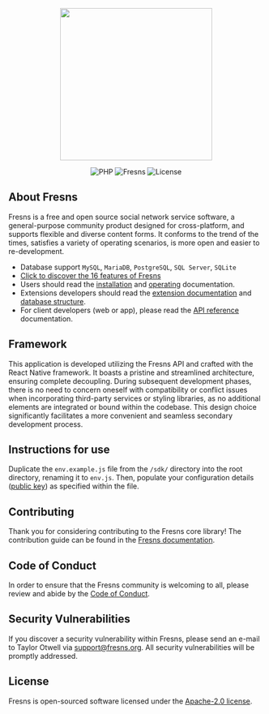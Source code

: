 <p align="center"><a href="https://fresns.org" target="_blank"><img src="https://assets.fresns.com/images/logos/fresns.png" width="300"></a></p>

<p align="center">
<img src="https://img.shields.io/packagist/dependency-v/fresns/fresns/php" alt="PHP">
<img src="https://img.shields.io/github/v/release/fresns/fresns?color=orange" alt="Fresns">
<img src="https://img.shields.io/github/license/fresns/fresns" alt="License">
</p>

## About Fresns

Fresns is a free and open source social network service software, a general-purpose community product designed for cross-platform, and supports flexible and diverse content forms. It conforms to the trend of the times, satisfies a variety of operating scenarios, is more open and easier to re-development.

- Database support `MySQL`, `MariaDB`, `PostgreSQL`, `SQL Server`, `SQLite`
- [Click to discover the 16 features of Fresns](https://fresns.org/intro/features.html)
- Users should read the [installation](https://fresns.org/guide/install.html) and [operating](https://fresns.org/intro/operating.html) documentation.
- Extensions developers should read the [extension documentation](https://docs.fresns.com/open-source/) and [database structure](https://docs.fresns.com/open-source/database/).
- For client developers (web or app), please read the [API reference](https://docs.fresns.com/clients/api/) documentation.

## Framework

This application is developed utilizing the Fresns API and crafted with the React Native framework. It boasts a pristine and streamlined architecture, ensuring complete decoupling. During subsequent development phases, there is no need to concern oneself with compatibility or conflict issues when incorporating third-party services or styling libraries, as no additional elements are integrated or bound within the codebase. This design choice significantly facilitates a more convenient and seamless secondary development process.

## Instructions for use

Duplicate the `env.example.js` file from the `/sdk/` directory into the root directory, renaming it to `env.js`. Then, populate your configuration details ([public key](https://docs.fresns.com/clients/sdk/#api-key)) as specified within the file.

## Contributing

Thank you for considering contributing to the Fresns core library! The contribution guide can be found in the [Fresns documentation](https://fresns.org/community/join.html).

## Code of Conduct

In order to ensure that the Fresns community is welcoming to all, please review and abide by the [Code of Conduct](https://fresns.org/community/join.html#code-of-conduct).

## Security Vulnerabilities

If you discover a security vulnerability within Fresns, please send an e-mail to Taylor Otwell via [support@fresns.org](mailto:support@fresns.org). All security vulnerabilities will be promptly addressed.

## License

Fresns is open-sourced software licensed under the [Apache-2.0 license](https://github.com/fresns/fresns/blob/main/LICENSE).
